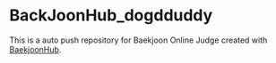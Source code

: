 # BackJoonHub_dogdduddy
This is a auto push repository for Baekjoon Online Judge created with [BaekjoonHub](https://github.com/BaekjoonHub/BaekjoonHub).
